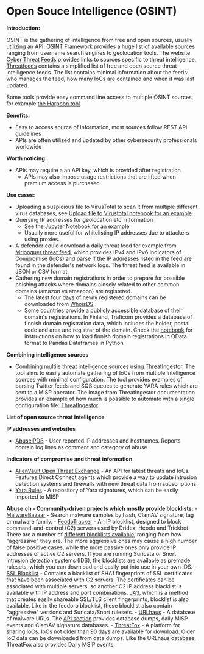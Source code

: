 # Open Souce Intelligence (OSINT)

**Introduction:** 

OSINT is the gathering of intelligence from free and open sources, usually utilizing an API. [OSINT Framework](https://osintframework.com/) provides a huge list of available sources ranging from username search engines to geolocation tools. The website [Cyber Threat Feeds](https://www.cyberthreatfeeds.com/) provides links to sources specific to threat intelligence. [Threatfeeds](https://threatfeeds.io/) contains a simplified list of free and open source threat intelligence feeds. The list contains minimal information about the feeds: who manages the feed, how many IoCs are contained and when it was last updated. 

Some tools provide easy command line access to multiple OSINT sources, for example [the Harpoon tool](https://github.com/Te-k/harpoon). 

**Benefits:**

- Easy to access source of information, most sources follow REST API guidelines
- APIs are often utilized and updated by other cybersecurity professionals worldwide

**Worth noticing:**
- APIs may require a an API key, which is provided after registration
    - APIs may also impose usage restrictions that are lifted when premium access is purchased

**Use cases:**
- Uploading a suspicious file to VirusTotal to scan it from multiple different virus databases, see [Upload file to Virustotal notebook for an example](https://github.com/JYVSECTEC/PHR-model/blob/master/Enrichment/Threat%20Intelligence/Open%20Source%20Intelligence/upload_file_to_virustotal.ipynb)
- Querying IP addresses for geolocation etc. information
    - See the [Jupyter Notebook for an example](https://github.com/JYVSECTEC/PHR-model/blob/master/Enrichment/Threat%20Intelligence/Open%20Source%20Intelligence/analyze_ip_address.ipynb)
    - Usually more useful for whitelisting IP addresses due to attackers using proxies.
- A defender could download a daily threat feed for example from [Mrlooquer threat feed](https://iocfeed.mrlooquer.com/), which provides IPv4 and IPv6 Indicators of Compromise (IoCs) and parse if the IP addresses listed in the feed are found in the defender's network logs. The threat feed is available in JSON or CSV format.
- Gathering new domain registrations in order to prepare for possible phishing attacks where domains closely related to other common domains (amazon vs amazoon) are registered.
    - The latest four days of newly registered domains can be downloaded from [WhoisDS](https://whoisds.com/newly-registered-domains)
    - Some countries provide a publicly accessible database of their domain's registrations. In Finland, Traficom provides a database of finnish domain registration data, which includes the holder, postal code and area and registrar of the domain. Check the [notebook](https://github.com/JYVSECTEC/PHR-model/blob/master/Enrichment/Threat%20Intelligence/Open%20Source%20Intelligence/finnish_domains.ipynb) for instructions on how to load finnish domain registrations in OData format to Pandas Dataframes in Python

**Combining intelligence sources**

- Combining multile threat intelligence sources using [ThreatIngestor](https://github.com/InQuest/ThreatIngestor). The tool aims to easily automate gathering of IoCs from multiple intelligence sources with minimal configuration. The tool provides examples of parsing Twitter feeds and SQS queues to generate YARA rules which are sent to a MISP operator. The image from ThreatIngestor documentation provides an example of how much is possible to automate with a single configuration file: [ThreatIngestor](https://inquest.readthedocs.io/projects/threatingestor/en/latest/_images/mermaid-everything.png)

**List of open source threat intelligence**

**IP addresses and websites**
- [AbuseIPDB](https://www.abuseipdb.com/) - User reported IP addresses and hostnames. Reports contain log lines as comment and category of abuse

**Indicators of compromise and threat information**
- [AlienVault Open Threat Exchange](https://otx.alienvault.com/) - An API for latest threats and IoCs. Features Direct Connect agents which provide a way to update intrusion detection systems and firewalls with new threat data from subscriptions. 
- [Yara Rules](https://github.com/Yara-Rules/rules) - A repository of Yara signatures, which can be easily imported to MISP

**[Abuse.ch](https://abuse.ch/) - Community-driven projects which mostly provide blocklists:**
    - [MalwareBazaar](https://bazaar.abuse.ch/browse/) - Search malware samples by hash, ClamAV signature, tag or malware family.
    - [FeodoTracker](https://feodotracker.abuse.ch/) - An IP blocklist, designed to block command-and-control (C2) servers used by Dridex, Heodo and Trickbot. There are a number of [different blocklists available](https://feodotracker.abuse.ch/blocklist/), ranging from how "aggressive" they are. The more aggressive ones may cause a high number of false positive cases, while the more passive ones only provide IP addresses of active C2 servers. If you are running Suricata or Snort intrusion detection systems (IDS), the blocklists are available as premade rulesets, which you can download and easily put into use in your own IDS.
    - [SSL Blacklist](https://sslbl.abuse.ch/) - Contains a blacklist of SHA1 fingerprints of SSL certificates that have been associated with C2 servers. The certificates can be associated with multiple servers, so another C2 IP address blacklist is available with IP address and port combinations. [JA3](https://github.com/salesforce/ja3), which is a method that creates easily shareable SSL/TLS client fingerprints, blocklist is also available. Like in the feodoro blocklist, these blocklist also contain "aggressive" versions and Suricata/Snort rulesets.
    - [URLhaus](https://urlhaus.abuse.ch/) - A database of malware URLs. The [API section](https://urlhaus.abuse.ch/api/) provides database dumps, daily MISP events and ClamAV signature databases.
    - [ThreatFox](https://threatfox.abuse.ch/) - A platform for sharing IoCs. IoCs not older than 90 days are available for download. Older IoC data can be downloaded from data dumps. Like the URLhaus database, ThreatFox also provides Daily MSIP events. 
